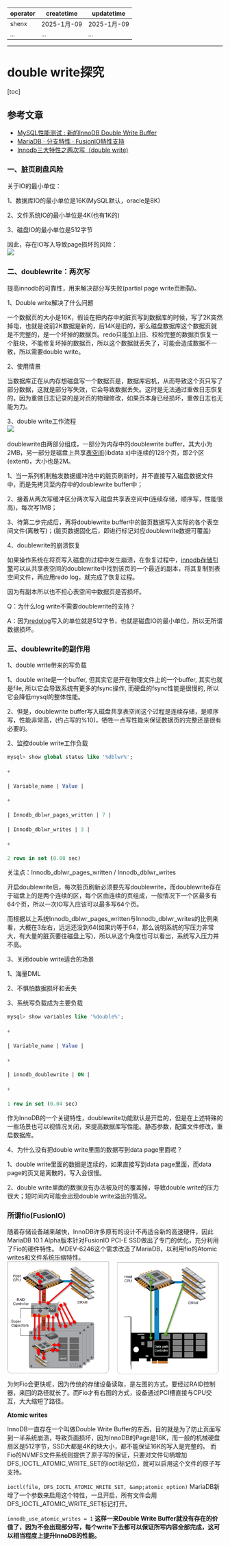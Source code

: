 | operator | createtime | updatetime |
| ---- | ---- | ---- |
| shenx | 2025-1月-09 | 2025-1月-09  |
| ... | ... | ... |
---
# double write探究

[toc]

## 参考文章

* [MySQL性能测试 : 新的InnoDB Double Write Buffer](https://cloud.tencent.com/developer/article/1630526)
* [MariaDB · 分支特性 · FusionIO特性支持](https://www.bookstack.cn/read/aliyun-rds-core/4711d90795139c3b.md)
* [Innodb三大特性之两次写（double write)](https://blog.csdn.net/MortShi/article/details/122525895)

### 一、脏页刷盘风险

关于IO的最小单位：

1、数据库IO的最小单位是16K(MySQL默认，oracle是8K)

2、文件系统IO的最小单位是4K(也有1K的)

3、磁盘IO的最小单位是512字节

因此，存在IO写入导致page损坏的风险：  
![](https://i-blog.csdnimg.cn/blog_migrate/27b6859a8941edf9366beb32be3a4861.png)

### 二、doublewrite：两次写

提高innodb的可靠性，用来解决部分写失败(partial page write页断裂)。

1、Double write解决了什么问题

一个数据页的大小是16K，假设在把内存中的脏页写到数据库的时候，写了2K突然掉电，也就是说前2K数据是新的，后14K是旧的，那么磁盘数据库这个数据页就是不完整的，是一个坏掉的数据页。redo只能加上旧、校检完整的数据页恢复一个脏块，不能修复坏掉的数据页，所以这个数据就丢失了，可能会造成数据不一致，所以需要double write。

2、使用情景

当数据库正在从内存想磁盘写一个数据页是，数据库宕机，从而导致这个页只写了部分数据，这就是部分写失效，它会导致数据丢失。这时是无法通过重做日志恢复的，因为重做日志记录的是对页的物理修改，如果页本身已经损坏，重做日志也无能为力。

3、double write工作流程  
![](https://i-blog.csdnimg.cn/blog_migrate/ed944111eeb00ea71f8a2c826c22bb64.png)
  
doublewrite由两部分组成，一部分为内存中的doublewrite buffer，其大小为2MB，另一部分是磁盘上共享[表空间](https://so.csdn.net/so/search?q=%E8%A1%A8%E7%A9%BA%E9%97%B4&spm=1001.2101.3001.7020)(ibdata x)中连续的128个页，即2个区(extent)，大小也是2M。

1、当一系列机制触发数据缓冲池中的脏页刷新时，并不直接写入磁盘数据文件中，而是先拷贝至内存中的doublewrite buffer中；

2、接着从两次写缓冲区分两次写入磁盘共享表空间中(连续存储，顺序写，性能很高)，每次写1MB；

3、待第二步完成后，再将doublewrite buffer中的脏页数据写入实际的各个表空间文件(离散写)；(脏页数据固化后，即进行标记对应doublewrite数据可覆盖)

4、doublewrite的崩溃恢复

如果操作系统在将页写入磁盘的过程中发生崩溃，在恢复过程中，[innodb存储引擎](https://so.csdn.net/so/search?q=innodb%E5%AD%98%E5%82%A8%E5%BC%95%E6%93%8E&spm=1001.2101.3001.7020)可以从共享表空间的doublewrite中找到该页的一个最近的副本，将其复制到表空间文件，再应用redo log，就完成了恢复过程。

因为有副本所以也不担心表空间中数据页是否损坏。

Q：为什么log write不需要doublewrite的支持？

A：因为[redolog](https://so.csdn.net/so/search?q=redolog&spm=1001.2101.3001.7020)写入的单位就是512字节，也就是磁盘IO的最小单位，所以无所谓数据损坏。

### 三、doublewrite的副作用

1、double write带来的写负载

1、double write是一个buffer, 但其实它是开在物理文件上的一个buffer, 其实也就是file, 所以它会导致系统有更多的fsync操作, 而硬盘的fsync性能是很慢的, 所以它会降低mysql的整体性能。

2、但是，doublewrite buffer写入磁盘共享表空间这个过程是连续存储，是顺序写，性能非常高，(约占写的%10)，牺牲一点写性能来保证数据页的完整还是很有必要的。

2、监控double write工作负载

```sql
mysql> show global status like '%dblwr%';

+

| Variable_name | Value |

+

| Innodb_dblwr_pages_written | 7 |

| Innodb_dblwr_writes | 3 |

+

2 rows in set (0.00 sec)

```

关注点：Innodb\_dblwr\_pages\_written / Innodb\_dblwr\_writes

开启doublewrite后，每次脏页刷新必须要先写doublewrite，而doublewrite存在于磁盘上的是两个连续的区，每个区由连续的页组成，一般情况下一个区最多有64个页，所以一次IO写入应该可以最多写64个页。

而根据以上系统Innodb\_dblwr\_pages\_written与Innodb\_dblwr\_writes的比例来看，大概在3左右，远远还没到64(如果约等于64，那么说明系统的写压力非常大，有大量的脏页要往磁盘上写)，所以从这个角度也可以看出，系统写入压力并不高。

3、关闭double write适合的场景

1、海量DML

2、不惧怕数据损坏和丢失

3、系统写负载成为主要负载

```sql
mysql> show variables like '%double%';

+

| Variable_name | Value |

+

| innodb_doublewrite | ON |

+

1 row in set (0.04 sec)

```

作为InnoDB的一个关键特性，doublewrite功能默认是开启的，但是在上述特殊的一些场景也可以视情况关闭，来提高数据库写性能。静态参数，配置文件修改，重启数据库。

4、为什么没有把double write里面的数据写到data page里面呢？

1、double write里面的数据是连续的，如果直接写到data page里面，而data page的页又是离散的，写入会很慢。

2、double write里面的数据没有办法被及时的覆盖掉，导致double write的压力很大；短时间内可能会出现double write溢出的情况。  


### 所谓fio(FusionIO)

随着存储设备越来越快，InnoDB许多原有的设计不再适合新的高速硬件，因此MariaDB 10.1 Alpha版本针对FusionIO PCI-E SSD做出了专门的优化，充分利用了Fio的硬件特性。 MDEV-6246这个需求改造了MariaDB，以利用fio的Atomic writes和文件系统压缩特性。
![磁盘io方式对比图](image/磁盘io方式对比图.png)
为何Fio会更快呢，因为传统的存储设备读取，是左图的方式，要经过RAID控制器，来回的路径就长了。而Fio才有右图的方式，设备通过PCI槽直接与CPU交互，大大缩短了路径。

**Atomic writes**

InnoDB一直存在一个叫做Double Write Buffer的东西，目的就是为了防止页面写到一半系统崩溃，导致页面损坏，因为InnoDB的Page是16K，而一般的机械硬盘扇区是512字节，SSD大都是4K的块大小，都不能保证16K的写入是完整的。 而Fio的NVMFS文件系统则提供了原子写的保证，只要对文件句柄增加DFS_IOCTL_ATOMIC_WRITE_SET的ioctl标记位，就可以启用这个文件的原子写支持。

`ioctl(file, DFS_IOCTL_ATOMIC_WRITE_SET, &amp;atomic_option)`
MariaDB新增了一个参数来启用这个特性，一旦开启，所有文件会用DFS_IOCTL_ATOMIC_WRITE_SET标记打开。

`innodb_use_atomic_writes = 1`
**这样一来Double Write Buffer就没有存在的价值了，因为不会出现部分写，每个write下去都可以保证所写内容全部完成，这可以相当程度上提升InnoDB的性能。**

